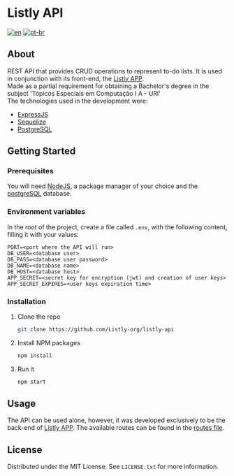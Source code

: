 # Listly API
[![en](https://img.shields.io/badge/lang-en-red.svg)](https://github.com/Listly-org/listly-api/blob/main/README.md)
[![pt-br](https://img.shields.io/badge/lang-pt--br-green.svg)](https://github.com/Listly-org/listly-api/blob/main/README.pt-br.md)

## About
REST API that provides CRUD operations to represent to-do lists. It is used in conjunction with its front-end, the [Listly APP](https://github.com/Listly-org/listly-app).
<br/>
Made as a partial requirement for obtaining a Bachelor's degree in the subject 'Tópicos Especiais em Computação I A - URI'
<br/>
The technologies used in the development were:
* [ExpressJS](https://expressjs.com/)
* [Sequelize](https://sequelize.org/)
* [PostgreSQL](https://www.postgresql.org/)


## Getting Started
### Prerequisites
You will need [NodeJS](https://nodejs.org/en/download/), a package manager of your choice and the [postgreSQL](https://www.postgresql.org/) database.

### Environment variables
In the root of the project, create a file called `.env`, with the following content, filling it with your values:
```
PORT=<port where the API will run>
DB_USER=<database user>
DB_PASS=<database user password>
DB_NAME=<database name>
DB_HOST=<database host>
APP_SECRET=<secret key for encryption (jwt) and creation of user keys>
APP_SECRET_EXPIRES=<user keys expiration time>
```

### Installation
1. Clone the repo
   ```sh
   git clone https://github.com/Listly-org/listly-api
   ```
2. Install NPM packages
   ```sh
   npm install
   ```
4. Run it
   ```sh
   npm start
   ```

## Usage
The API can be used alone, however, it was developed exclusively to be the back-end of [Listly APP](https://github.com/Listly-org/listly-app). The available routes can be found in the [routes file](https://github.com/Listly-org/listly-api/blob/main/src/common/routes.js).

## License
Distributed under the MIT License. See `LICENSE.txt` for more information.
